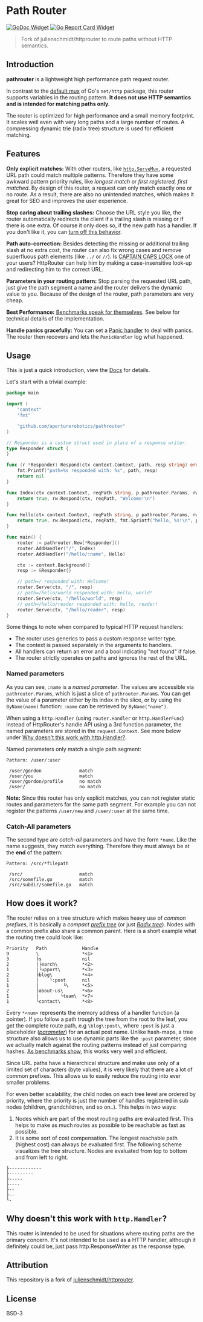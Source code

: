 # Path Router

[![GoDoc Widget]][GoDoc] [![Go Report Card Widget]][Go Report Card]

> Fork of julienschmidt/httprouter to route paths without HTTP semantics.

[GoDoc]: https://godoc.org/github.com/aperturerobotics/pathrouter
[GoDoc Widget]: https://godoc.org/github.com/aperturerobotics/pathrouter?status.svg
[Go Report Card Widget]: https://goreportcard.com/badge/github.com/aperturerobotics/pathrouter
[Go Report Card]: https://goreportcard.com/report/github.com/aperturerobotics/pathrouter

## Introduction

**pathrouter** is a lightweight high performance path request router.

In contrast to the [default mux](https://golang.org/pkg/net/http/#ServeMux) of
Go's `net/http` package, this router supports variables in the routing pattern.
**It does not use HTTP semantics and is intended for matching paths only.**

The router is optimized for high performance and a small memory footprint. It
scales well even with very long paths and a large number of routes. A
compressing dynamic trie (radix tree) structure is used for efficient matching.

## Features

**Only explicit matches:** With other routers, like [`http.ServeMux`](https://golang.org/pkg/net/http/#ServeMux), a requested URL path could match multiple patterns. Therefore they have some awkward pattern priority rules, like *longest match* or *first registered, first matched*. By design of this router, a request can only match exactly one or no route. As a result, there are also no unintended matches, which makes it great for SEO and improves the user experience.

**Stop caring about trailing slashes:** Choose the URL style you like, the router automatically redirects the client if a trailing slash is missing or if there is one extra. Of course it only does so, if the new path has a handler. If you don't like it, you can [turn off this behavior](https://godoc.org/github.com/aperturerobotics/pathrouter#Router.RedirectTrailingSlash).

**Path auto-correction:** Besides detecting the missing or additional trailing slash at no extra cost, the router can also fix wrong cases and remove superfluous path elements (like `../` or `//`). Is [CAPTAIN CAPS LOCK](http://www.urbandictionary.com/define.php?term=Captain+Caps+Lock) one of your users? HttpRouter can help him by making a case-insensitive look-up and redirecting him to the correct URL.

**Parameters in your routing pattern:** Stop parsing the requested URL path, just give the path segment a name and the router delivers the dynamic value to you. Because of the design of the router, path parameters are very cheap.

**Best Performance:** [Benchmarks speak for themselves](https://github.com/julienschmidt/go-http-routing-benchmark). See below for technical details of the implementation.

**Handle panics gracefully:** You can set a [Panic handler](https://godoc.org/github.com/aperturerobotics/pathrouter#Router.PanicHandler) to deal with panics. The router then recovers and lets the `PanicHandler` log what happened.

## Usage

This is just a quick introduction, view the [Docs](http://pkg.go.dev/github.com/aperturerobotics/pathrouter) for details.

Let's start with a trivial example:

```go
package main

import (
	"context"
	"fmt"

	"github.com/aperturerobotics/pathrouter"
)

// Responder is a custom struct used in place of a response writer.
type Responder struct {
}

func (r *Responder) Respond(ctx context.Context, path, resp string) error {
	fmt.Printf("path=%s responded with: %s", path, resp)
	return nil
}

func Index(ctx context.Context, reqPath string, p pathrouter.Params, rw *Responder) (bool, error) {
	return true, rw.Respond(ctx, reqPath, "Welcome!\n")
}

func Hello(ctx context.Context, reqPath string, p pathrouter.Params, rw *Responder) (bool, error) {
	return true, rw.Respond(ctx, reqPath, fmt.Sprintf("hello, %s!\n", p.ByName("name")))
}

func main() {
	router := pathrouter.New[*Responder]()
	router.AddHandler("/", Index)
	router.AddHandler("/hello/:name", Hello)

	ctx := context.Background()
	resp := &Responder{}

 	// path=/ responded with: Welcome!
	router.Serve(ctx, "/", resp)
	// path=/hello/world responded with: hello, world!
	router.Serve(ctx, "/hello/world", resp)
	// path=/hello/reader responded with: hello, reader!
	router.Serve(ctx, "/hello/reader", resp)
}
```

Some things to note when compared to typical HTTP request handlers:

 - The router uses generics to pass a custom response writer type.
 - The context is passed separately in the arguments to handlers.
 - All handlers can return an error and a bool indicating "not found" if false.
 - The router strictly operates on paths and ignores the rest of the URL.

### Named parameters

As you can see, `:name` is a *named parameter*. The values are accessible via `pathrouter.Params`, which is just a slice of `pathrouter.Param`s. You can get the value of a parameter either by its index in the slice, or by using the `ByName(name)` function: `:name` can be retrieved by `ByName("name")`.

When using a `http.Handler` (using `router.Handler` or `http.HandlerFunc`) instead of HttpRouter's handle API using a 3rd function parameter, the named parameters are stored in the `request.Context`. See more below under [Why doesn't this work with http.Handler?](#why-doesnt-this-work-with-httphandler).

Named parameters only match a single path segment:

```
Pattern: /user/:user

 /user/gordon              match
 /user/you                 match
 /user/gordon/profile      no match
 /user/                    no match
```

**Note:** Since this router has only explicit matches, you can not register static routes and parameters for the same path segment. For example you can not register the patterns `/user/new` and `/user/:user` at the same time.

### Catch-All parameters

The second type are *catch-all* parameters and have the form `*name`. Like the name suggests, they match everything. Therefore they must always be at the **end** of the pattern:

```
Pattern: /src/*filepath

 /src/                     match
 /src/somefile.go          match
 /src/subdir/somefile.go   match
```

## How does it work?

The router relies on a tree structure which makes heavy use of *common prefixes*, it is basically a *compact* [*prefix tree*](https://en.wikipedia.org/wiki/Trie) (or just [*Radix tree*](https://en.wikipedia.org/wiki/Radix_tree)). Nodes with a common prefix also share a common parent. Here is a short example what the routing tree could look like:

```
Priority   Path             Handle
9          \                *<1>
3          ├s               nil
2          |├earch\         *<2>
1          |└upport\        *<3>
2          ├blog\           *<4>
1          |    └:post      nil
1          |         └\     *<5>
2          ├about-us\       *<6>
1          |        └team\  *<7>
1          └contact\        *<8>
```

Every `*<num>` represents the memory address of a handler function (a pointer). If you follow a path trough the tree from the root to the leaf, you get the complete route path, e.g `\blog\:post\`, where `:post` is just a placeholder ([*parameter*](#named-parameters)) for an actual post name. Unlike hash-maps, a tree structure also allows us to use dynamic parts like the `:post` parameter, since we actually match against the routing patterns instead of just comparing hashes. [As benchmarks show](https://github.com/julienschmidt/go-http-routing-benchmark), this works very well and efficient.

Since URL paths have a hierarchical structure and make use only of a limited set of characters (byte values), it is very likely that there are a lot of common prefixes. This allows us to easily reduce the routing into ever smaller problems.

For even better scalability, the child nodes on each tree level are ordered by priority, where the priority is just the number of handles registered in sub nodes (children, grandchildren, and so on..). This helps in two ways:

1. Nodes which are part of the most routing paths are evaluated first. This helps to make as much routes as possible to be reachable as fast as possible.
2. It is some sort of cost compensation. The longest reachable path (highest cost) can always be evaluated first. The following scheme visualizes the tree structure. Nodes are evaluated from top to bottom and from left to right.

```
├------------
├---------
├-----
├----
├--
├--
└-
```

## Why doesn't this work with `http.Handler`?

This router is intended to be used for situations where routing paths are the
primary concern. It's not intended to be used as a HTTP handler, although it
definitely could be, just pass http.ResponseWriter as the response type.

## Attribution

This repository is a fork of [julienschmidt/httprouter].

[julienschmidt/httprouter]: https://github.com/julienschmidt/httprouter

## License

BSD-3
